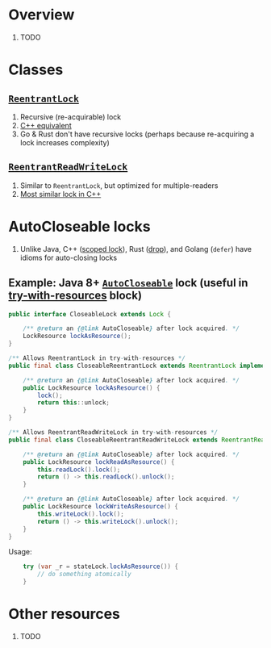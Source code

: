 # Overview
1. TODO


# Classes
## [`ReentrantLock`](https://docs.oracle.com/en/java/javase/21/docs/api/java.base/java/util/concurrent/locks/ReentrantLock.html)
1. Recursive (re-acquirable) lock
1. [C++ equivalent](https://en.cppreference.com/w/cpp/thread/recursive_mutex)
1. Go & Rust don't have recursive locks (perhaps because re-acquiring a lock increases complexity)


## [`ReentrantReadWriteLock`](https://docs.oracle.com/en/java/javase/21/docs/api/java.base/java/util/concurrent/locks/ReentrantReadWriteLock.html)
1. Similar to `ReentrantLock`, but optimized for multiple-readers
1. [Most similar lock in C++](https://en.cppreference.com/w/cpp/thread/shared_mutex)


# AutoCloseable locks
1. Unlike Java, C++ ([scoped lock](https://en.cppreference.com/w/cpp/thread/scoped_lock)), Rust ([drop](https://doc.rust-lang.org/std/sync/struct.Mutex.html#method.unlock)), and Golang (`defer`) have idioms for auto-closing locks

## Example: Java 8+ [`AutoCloseable`](https://docs.oracle.com/en/java/javase/21/docs/api/java.base/java/lang/AutoCloseable.html) lock (useful in [try-with-resources](https://docs.oracle.com/javase/tutorial/essential/exceptions/tryResourceClose.html) block)
```java
public interface CloseableLock extends Lock {

    /** @return an {@link AutoCloseable} after lock acquired. */
    LockResource lockAsResource();
}
```
```java
/** Allows ReentrantLock in try-with-resources */
public final class CloseableReentrantLock extends ReentrantLock implements CloseableLock {

    /** @return an {@link AutoCloseable} after lock acquired. */
    public LockResource lockAsResource() {
        lock();
        return this::unlock;
    }
}
```
```java
/** Allows ReentrantReadWriteLock in try-with-resources */
public final class CloseableReentrantReadWriteLock extends ReentrantReadWriteLock {

    /** @return an {@link AutoCloseable} after lock acquired. */
    public LockResource lockReadAsResource() {
        this.readLock().lock();
        return () -> this.readLock().unlock();
    }

    /** @return an {@link AutoCloseable} after lock acquired. */
    public LockResource lockWriteAsResource() {
        this.writeLock().lock();
        return () -> this.writeLock().unlock();
    }
}
```

Usage:
```java
    try (var _r = stateLock.lockAsResource()) {
        // do something atomically
    }
```


# Other resources
1. TODO
